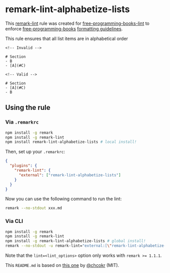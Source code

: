 # remark-lint-alphabetize-lists

This [remark-lint](https://github.com/wooorm/remark-lint) rule was created for [free-programming-books-lint](https://github.com/vhf/free-programming-books-lint) to enforce [free-programming-books](https://github.com/vhf/free-programming-books) [formatting guidelines](https://github.com/vhf/free-programming-books/blob/master/CONTRIBUTING.md#formatting).

This rule ensures that all list items are in alphabetical order

```Text
<!-- Invalid -->

# Section
- B
- [A](#C)

<!-- Valid -->

# Section
- [A](#C)
- B
```

## Using the rule

### Via `.remarkrc`

```bash
npm install -g remark
npm install -g remark-lint
npm install remark-lint-alphabetize-lists # local install!
```

Then, set up your `.remarkrc`:

```JSON
{
  "plugins": {
    "remark-lint": {
      "external": ["remark-lint-alphabetize-lists"]
    }
  }
}
```

Now you can use the following command to run the lint:

```bash
remark --no-stdout xxx.md
```

### Via CLI

```bash
npm install -g remark
npm install -g remark-lint
npm install -g remark-lint-alphabetize-lists # global install!
remark --no-stdout -u remark-lint="external:[\"remark-lint-alphabetize-lists\"]" xxx.md
```

Note that the `lint=<lint_options>` option only works with `remark >= 1.1.1`.

This `README.md` is based on [this one](https://github.com/chcokr/mdast-lint-sentence-newline/blob/250b106c9e19b387270099cf16f17a84643f8944/README.md) by [@chcokr](https://github.com/chcokr) (MIT).
